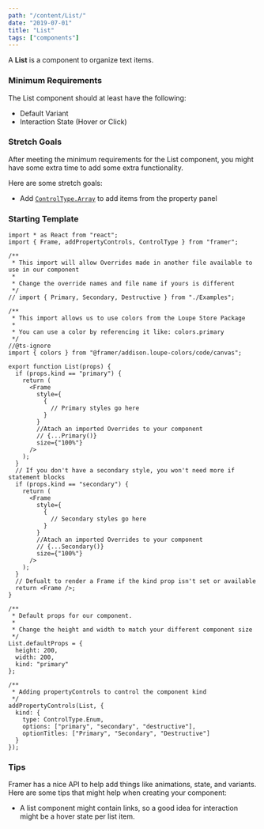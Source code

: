 ```yaml
---
path: "/content/List/"
date: "2019-07-01"
title: "List"
tags: ["components"]
---
```


A **List** is a component to organize text items.

### Minimum Requirements

The List component should at least have the following:

- Default Variant
- Interaction State (Hover or Click)

### Stretch Goals

After meeting the minimum requirements for the List component, you might have some extra time to add some extra functionality.

Here are some stretch goals:

- Add [`ControlType.Array`](https://www.framer.com/api/property-controls/#array) to add items from the property panel

### Starting Template

```tsx
import * as React from "react";
import { Frame, addPropertyControls, ControlType } from "framer";

/**
 * This import will allow Overrides made in another file available to use in our component
 *
 * Change the override names and file name if yours is different
 */
// import { Primary, Secondary, Destructive } from "./Examples";

/**
 * This import allows us to use colors from the Loupe Store Package
 *
 * You can use a color by referencing it like: colors.primary
 */
//@ts-ignore
import { colors } from "@framer/addison.loupe-colors/code/canvas";

export function List(props) {
  if (props.kind == "primary") {
    return (
      <Frame
        style={
          {
            // Primary styles go here
          }
        }
        //Atach an imported Overrides to your component
        // {...Primary()}
        size={"100%"}
      />
    );
  }
  // If you don't have a secondary style, you won't need more if statement blocks
  if (props.kind == "secondary") {
    return (
      <Frame
        style={
          {
            // Secondary styles go here
          }
        }
        //Atach an imported Overrides to your component
        // {...Secondary()}
        size={"100%"}
      />
    );
  }
  // Defualt to render a Frame if the kind prop isn't set or available
  return <Frame />;
}

/**
 * Default props for our component.
 *
 * Change the height and width to match your different component size
 */
List.defaultProps = {
  height: 200,
  width: 200,
  kind: "primary"
};

/**
 * Adding propertyControls to control the component kind
 */
addPropertyControls(List, {
  kind: {
    type: ControlType.Enum,
    options: ["primary", "secondary", "destructive"],
    optionTitles: ["Primary", "Secondary", "Destructive"]
  }
});
```

### Tips

Framer has a nice API to help add things like animations, state, and variants. Here are some tips that might help when creating your component:

- A list component might contain links, so a good idea for interaction might be a hover state per list item.
